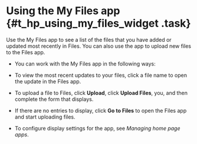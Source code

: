 # Using the My Files app {#t_hp_using_my_files_widget .task}

Use the My Files app to see a list of the files that you have added or updated most recently in Files. You can also use the app to upload new files to the Files app.

-   You can work with the My Files app in the following ways:
-   To view the most recent updates to your files, click a file name to open the update in the Files app.

-   To upload a file to Files, click **Upload**, click **Upload Files**, you, and then complete the form that displays.

-   If there are no entries to display, click **Go to Files** to open the Files app and start uploading files.

-   To configure display settings for the app, see *Managing home page apps*.


